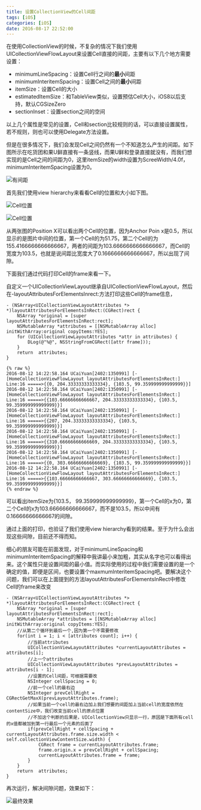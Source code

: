 ```yaml
---
title: 设置CollectionView的Cell间距
tags: [iOS]
categories: [iOS]
date: 2016-08-17 22:52:00
---
```


在使用CollectionView的时候，不复杂的情况下我们使用UICollectionViewFlowLayout来设置Cell直接的间距，主要有以下几个地方需要设置：

- minimumLineSpacing：设置Cell行之间的**最小**间距
- minimumInteritemSpacing：设置Cell之间的**最小**间距
- itemSize：设置Cell的大小
- estimatedItemSize：和TableView类似，设置预估Cell大小，iOS8以后支持，默认CGSizeZero
- sectionInset：设置section之间的空间

以上几个属性是常见的设置，Cell和section比较规则的话，可以直接设置属性，若不规则，则也可以使用Delegate方法设置。

但是在很多情况下，我们会发现Cell之间仍然有一个不知道怎么产生的间距。如下图所示在吃货团和果U鲜直接有一条竖线，而果U鲜和登录直接就没有，而我们想实现的是Cell之间的间距为0，这里itemSize的width设置为ScreeWidth/4.0f，minimumInteritemSpacing设置为0。

![有间距](http://kunkun.qiniudn.com/collectionView-01.jpg)

首先我们使用view hierarchy来看看Cell的位置和大小如下图。

![Cell位置](http://kunkun.qiniudn.com/collectionView-03.jpg)

![Cell位置](http://kunkun.qiniudn.com/collectionView-04.jpg)

从两张图的Position X可以看出两个Cell的位置，因为Anchor Poin x是0.5，所以显示的是图片中间的位置，第一个Cell的为51.75，第二个Cell的为155.4166666666666667，两者的间距为103.6666666666666667，而Cell的宽度为103.5，也就是说间距比宽度大了0.1666666666666667，所以出现了间隙。

下面我们通过代码打印Cell的frame来看一下。

自定义一个UICollectionViewLayout继承自UICollectionViewFlowLayout，然后在-layoutAttributesForElementsInrect:方法打印这些Cell的frame信息，

```objc
- (NSArray<UICollectionViewLayoutAttributes *> *)layoutAttributesForElementsInRect:(CGRect)rect {
    NSArray *original = [super layoutAttributesForElementsInRect:rect];
    NSMutableArray *attributes = [[NSMutableArray alloc] initWithArray:original copyItems:YES];
    for (UICollectionViewLayoutAttributes *attr in attributes) {
        DLog(@"%@", NSStringFromCGRect([attr frame]));
    }
    return  attributes;
}
```

``` shell
{% raw %}
2016-08-12 14:22:58.164 UCaiYuan[2402:1350991] [-[HomeCollectionViewFlowLayout layoutAttributesForElementsInRect:] Line:16 =====>{{0, 204.33333333333334}, {103.5, 99.359999999999999}}]
2016-08-12 14:22:58.164 UCaiYuan[2402:1350991] [-[HomeCollectionViewFlowLayout layoutAttributesForElementsInRect:] Line:16 =====>{{103.66666666666667, 204.33333333333334}, {103.5, 99.359999999999999}}]
2016-08-12 14:22:58.164 UCaiYuan[2402:1350991] [-[HomeCollectionViewFlowLayout layoutAttributesForElementsInRect:] Line:16 =====>{{207, 204.33333333333334}, {103.5, 99.359999999999999}}]
2016-08-12 14:22:58.164 UCaiYuan[2402:1350991] [-[HomeCollectionViewFlowLayout layoutAttributesForElementsInRect:] Line:16 =====>{{310.66666666666669, 204.33333333333334}, {103.5, 99.359999999999999}}]
2016-08-12 14:22:58.164 UCaiYuan[2402:1350991] [-[HomeCollectionViewFlowLayout layoutAttributesForElementsInRect:] Line:16 =====>{{0, 303.66666666666669}, {103.5, 99.359999999999999}}]
2016-08-12 14:22:58.164 UCaiYuan[2402:1350991] [-[HomeCollectionViewFlowLayout layoutAttributesForElementsInRect:] Line:16 =====>{{103.66666666666667, 303.66666666666669}, {103.5, 99.359999999999999}}]
{% endraw %}
```

可以看出itemSize为{103.5， 99.359999999999999}，第一个Cell的x为0，第二个Cell的x为103.66666666666667，而不是103.5，所以中间有0.16666666666667的间隙。

通过上面的打印，也验证了我们使用view hierarchy看到的结果。至于为什么会出现这些间隙，目前还不得而知。

细心的朋友可能在前面发现，对于minimumLineSpacing和minimumInteritemSpacing的解释中我讲最小来加粗，其实从名字也可以看得出来。这个属性只是设置间距的最小值。而实际使用的过程中我们需要设置的是一个确定的值，即便是区间，也要设置个maxmumInteritemSpacing吧。要解决这个问题，我们可以在上面提到的方法layoutAttributesForElementsInRect中修改Cell的frame来改变

```objc
- (NSArray<UICollectionViewLayoutAttributes *> *)layoutAttributesForElementsInRect:(CGRect)rect {
    NSArray *original = [super layoutAttributesForElementsInRect:rect];
    NSMutableArray *attributes = [[NSMutableArray alloc] initWithArray:original copyItems:YES];
    //从第二个循环到最后一个,因为第一个不需要修改
    for(int i = 1; i < [attributes count]; i++) {
        //当前attributes
        UICollectionViewLayoutAttributes *currentLayoutAttributes = attributes[i];
        //上一个attributes
        UICollectionViewLayoutAttributes *prevLayoutAttributes = attributes[i - 1];
        //设置的Cell间距，可根据需要改
        NSInteger cellSpacing = 0;
        //前一个cell的最右边
        NSInteger prevCellRight = CGRectGetMaxX(prevLayoutAttributes.frame);
        //如果当前一个cell的最右边加上我们想要的间距加上当前cell的宽度依然在contentSize中，我们改变当前cell的原点位置
        //不加这个判断的后果是，UICollectionView只显示一行，原因是下面所有cell的x值都被加到第一行最后一个元素的后面了
        if(prevCellRight + cellSpacing + currentLayoutAttributes.frame.size.width < self.collectionViewContentSize.width) {
            CGRect frame = currentLayoutAttributes.frame;
            frame.origin.x = prevCellRight + cellSpacing;
            currentLayoutAttributes.frame = frame;
        }
    }
    return  attributes;
}
```

再次运行，解决间隙问题，效果如下：

![最终效果](http://kunkun.qiniudn.com/collectionView-02.jpg)


